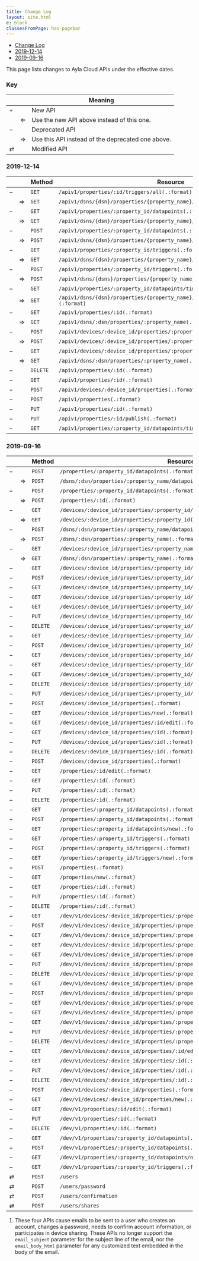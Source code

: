 ```yaml
---
title: Change Log
layout: site.html
e: block
classesFromPage: has-pagebar
---
```


<aside id="pagebar" class="d-xl-block collapse">
  <ul>
    <li><a href="#core-title">Change Log</a></li>
    <li><a href="#2019-12-14">2019-12-14</a></li>
    <li><a href="#2019-09-16">2019-09-16</a></li>
  </ul>
</aside>

This page lists changes to Ayla Cloud APIs under the effective dates.

### Key
|||Meaning|
|-|-|-|
|<span class="future">&plus;</span>||New API|
||<span class="past">&#x21d0;</span>|Use the new API above instead of this one.|
|<span class="past">&minus;</span>||Deprecated API|
||<span class="future">&#x21d2;</span>|Use this API instead of the deprecated one above.|
|<span class="different">&rlarr;</span>||Modified API|

### 2019-12-14
|||Method|Resource|
|-|-|-|-|
|<span class="past">&minus;</span>||```GET```|```/apiv1/properties/:id/triggers/all(.:format)```|
||<span class="future">&#x21d2;</span>|```GET```|```/apiv1/dsns/{dsn}/properties/{property_name}/triggers/all(.:format)```|
|<span class="past">&minus;</span>||```GET```|```/apiv1/properties/:property_id/datapoints(.:format)```|
||<span class="future">&#x21d2;</span>|```GET```|```/apiv1/dsns/{dsn}/properties/{property_name}/datapoints.(:format)```|
|<span class="past">&minus;</span>||```POST```|```/apiv1/properties/:property_id/datapoints(.:format)```|
||<span class="future">&#x21d2;</span>|```POST```|```/apiv1/dsns/{dsn}/properties/{property_name}/datapoints(.:format)```|
|<span class="past">&minus;</span>||```GET```|```/apiv1/properties/:property_id/triggers(.:format)```|
||<span class="future">&#x21d2;</span>|```GET```|```/apiv1/dsns/{dsn}/properties/{property_name}/triggers```|
|<span class="past">&minus;</span>||```POST```|```/apiv1/properties/:property_id/triggers(.:format)```|
||<span class="future">&#x21d2;</span>|```POST```|```/apiv1/dsns/{dsns}/properties/{property_name}/triggers(.:format)```|
|<span class="past">&minus;</span>||```GET```|```/apiv1/properties/:property_id/datapoints/time_range_filter(.:format)```|
||<span class="future">&#x21d2;</span>|```GET```|```/apiv1/dsns/{dsn}/properties/{property_name}/datapoints/time_range_filter.(:format)```|
|<span class="past">&minus;</span>||```GET```|```/apiv1/properties/:id(.:format)```|
||<span class="future">&#x21d2;</span>|```GET```|```/apiv1/dsns/:dsn/properties/:property_name(.:format)```|
|<span class="past">&minus;</span>||```POST```|```/apiv1/devices/:device_id/properties/:property_id/datapoints(.:format)```|
||<span class="future">&#x21d2;</span>|```POST```|```/apiv1/devices/:device_id/properties/:property_name/datapoints(.:format)```|
|<span class="past">&minus;</span>||```GET```|```/apiv1/devices/:device_id/properties/:property_id(.:format)```|
||<span class="future">&#x21d2;</span>|```GET```|```/apiv1/dsns/:dsn/properties/:property_name(.:format)```|
|<span class="past">&minus;</span>||```DELETE```|```/apiv1/properties/:id(.:format)```|
|<span class="past">&minus;</span>||```GET```|```/apiv1/properties/:id(.:format)```|
|<span class="past">&minus;</span>||```POST```|```/apiv1/devices/:device_id/properties(.:format)```|
|<span class="past">&minus;</span>||```POST```|```/apiv1/properties(.:format)```|
|<span class="past">&minus;</span>||```PUT```|```/apiv1/properties/:id(.:format)```|
|<span class="past">&minus;</span>||```PUT```|```/apiv1/properties/:id/publish(.:format)```|
|<span class="past">&minus;</span>||```GET```|```/apiv1/properties/:property_id/datapoints/time_range_filter(.:format)```|

### 2019-09-16

|||Method|Resource|*|
|-|-|-|-|-|
|<span class="past">&minus;</span>||```POST```|```/properties/:property_id/datapoints(.:format)```||
||<span class="future">&#x21d2;</span>|```POST```|```/dsns/:dsn/properties/:property_name/datapoints(.:format)```||
|<span class="past">&minus;</span>||```POST```|```/properties/:property_id/datapoints(.:format)```||
||<span class="future">&#x21d2;</span>|```POST```|```/properties/:id(.:format)```||
|<span class="past">&minus;</span>||```GET```|```/devices/:device_id/properties/:property_id/datapoints(.:format)```||
||<span class="future">&#x21d2;</span>|```GET```|```/devices/:device_id/properties/:property_id(.:format)```||
|<span class="past">&minus;</span>||```POST```|```/dsns/:dsn/properties/:property_name/datapoints(.:format)```||
||<span class="future">&#x21d2;</span>|```POST```|```/dsns/:dsn/properties/:property_name(.:format)```||
|<span class="past">&minus;</span>||```GET```|```/devices/:device_id/properties/:property_name/datapoints(.:format)```||
||<span class="future">&#x21d2;</span>|```GET```|```/dsns/:dsn/properties/:property_name(.:format)```||
|<span class="past">&minus;</span>||```GET```|```/devices/:device_id/properties/:property_id/datapoints(.:format)```||
|<span class="past">&minus;</span>||```POST```|```/devices/:device_id/properties/:property_id/datapoints(.:format)```||
|<span class="past">&minus;</span>||```GET```|```/devices/:device_id/properties/:property_id/datapoints/new(.:format)```||
|<span class="past">&minus;</span>||```GET```|```/devices/:device_id/properties/:property_id/datapoints/:id/edit(.:format)```||
|<span class="past">&minus;</span>||```GET```|```/devices/:device_id/properties/:property_id/datapoints/:id(.:format)```||
|<span class="past">&minus;</span>||```PUT```|```/devices/:device_id/properties/:property_id/datapoints/:id(.:format)```||
|<span class="past">&minus;</span>||```DELETE```|```/devices/:device_id/properties/:property_id/datapoints/:id(.:format)```||
|<span class="past">&minus;</span>||```GET```|```/devices/:device_id/properties/:property_id/triggers(.:format)```||
|<span class="past">&minus;</span>||```POST```|```/devices/:device_id/properties/:property_id/triggers(.:format)```||
|<span class="past">&minus;</span>||```GET```|```/devices/:device_id/properties/:property_id/triggers/new(.:format)```||
|<span class="past">&minus;</span>||```GET```|```/devices/:device_id/properties/:property_id/triggers/:id/edit(.:format)```||
|<span class="past">&minus;</span>||```GET```|```/devices/:device_id/properties/:property_id/triggers/:id(.:format)```||
|<span class="past">&minus;</span>||```DELETE```|```/devices/:device_id/properties/:property_id/triggers/:id(.:format)```||
|<span class="past">&minus;</span>||```PUT```|```/devices/:device_id/properties/:property_id/triggers/:id(.:format)```||
|<span class="past">&minus;</span>||```POST```|```/devices/:device_id/properties(.:format)```||
|<span class="past">&minus;</span>||```GET```|```/devices/:device_id/properties/new(.:format)```||
|<span class="past">&minus;</span>||```GET```|```/devices/:device_id/properties/:id/edit(.:format)```||
|<span class="past">&minus;</span>||```GET```|```/devices/:device_id/properties/:id(.:format)```||
|<span class="past">&minus;</span>||```PUT```|```/devices/:device_id/properties/:id(.:format)```||
|<span class="past">&minus;</span>||```DELETE```|```/devices/:device_id/properties/:id(.:format)```||
|<span class="past">&minus;</span>||```POST```|```/devices/:device_id/properties(.:format)```||
|<span class="past">&minus;</span>||```GET```|```/properties/:id/edit(.:format)```||
|<span class="past">&minus;</span>||```GET```|```/properties/:id(.:format)```||
|<span class="past">&minus;</span>||```PUT```|```/properties/:id(.:format)```||
|<span class="past">&minus;</span>||```DELETE```|```/properties/:id(.:format)```||
|<span class="past">&minus;</span>||```GET```|```/properties/:property_id/datapoints(.:format)```||
|<span class="past">&minus;</span>||```POST```|```/properties/:property_id/datapoints(.:format)```||
|<span class="past">&minus;</span>||```GET```|```/properties/:property_id/datapoints/new(.:format)```||
|<span class="past">&minus;</span>||```GET```|```/properties/:property_id/triggers(.:format)```||
|<span class="past">&minus;</span>||```POST```|```/properties/:property_id/triggers(.:format)```||
|<span class="past">&minus;</span>||```GET```|```/properties/:property_id/triggers/new(.:format)```||
|<span class="past">&minus;</span>||```POST```|```/properties(.:format)```||
|<span class="past">&minus;</span>||```GET```|```/properties/new(.:format)```||
|<span class="past">&minus;</span>||```GET```|```/properties/:id(.:format)```||
|<span class="past">&minus;</span>||```PUT```|```/properties/:id(.:format)```||
|<span class="past">&minus;</span>||```DELETE```|```/properties/:id(.:format)```||
|<span class="past">&minus;</span>||```GET```|```/dev/v1/devices/:device_id/properties/:property_id/datapoints(.:format)```||
|<span class="past">&minus;</span>||```POST```|```/dev/v1/devices/:device_id/properties/:property_id/datapoints(.:format)```||
|<span class="past">&minus;</span>||```GET```|```/dev/v1/devices/:device_id/properties/:property_id/datapoints/new(.:format)```||
|<span class="past">&minus;</span>||```GET```|```/dev/v1/devices/:device_id/properties/:property_id/datapoints/:id/edit(.:format)```||
|<span class="past">&minus;</span>||```GET```|```/dev/v1/devices/:device_id/properties/:property_id/datapoints/:id(.:format)```||
|<span class="past">&minus;</span>||```PUT```|```/dev/v1/devices/:device_id/properties/:property_id/datapoints/:id(.:format)```||
|<span class="past">&minus;</span>||```DELETE```|```/dev/v1/devices/:device_id/properties/:property_id/datapoints/:id(.:format)```||
|<span class="past">&minus;</span>||```GET```|```/dev/v1/devices/:device_id/properties/:property_id/triggers(.:format)```||
|<span class="past">&minus;</span>||```POST```|```/dev/v1/devices/:device_id/properties/:property_id/triggers(.:format)```||
|<span class="past">&minus;</span>||```GET```|```/dev/v1/devices/:device_id/properties/:property_id/triggers/new(.:format)```||
|<span class="past">&minus;</span>||```GET```|```/dev/v1/devices/:device_id/properties/:property_id/triggers/:id/edit(.:format)```||
|<span class="past">&minus;</span>||```GET```|```/dev/v1/devices/:device_id/properties/:property_id/triggers/:id(.:format)```||
|<span class="past">&minus;</span>||```PUT```|```/dev/v1/devices/:device_id/properties/:property_id/triggers/:id(.:format)```||
|<span class="past">&minus;</span>||```DELETE```|```/dev/v1/devices/:device_id/properties/:property_id/triggers/:id(.:format)```||
|<span class="past">&minus;</span>||```GET```|```/dev/v1/devices/:device_id/properties/:id/edit(.:format)```||
|<span class="past">&minus;</span>||```GET```|```/dev/v1/devices/:device_id/properties/:id(.:format)```||
|<span class="past">&minus;</span>||```PUT```|```/dev/v1/devices/:device_id/properties/:id(.:format)```||
|<span class="past">&minus;</span>||```DELETE```|```/dev/v1/devices/:device_id/properties/:id(.:format)```||
|<span class="past">&minus;</span>||```POST```|```/dev/v1/devices/:device_id/properties(.:format)```||
|<span class="past">&minus;</span>||```GET```|```/dev/v1/devices/:device_id/properties/new(.:format)```||
|<span class="past">&minus;</span>||```GET```|```/dev/v1/properties/:id/edit(.:format)```||
|<span class="past">&minus;</span>||```PUT```|```/dev/v1/properties/:id(.:format)```||
|<span class="past">&minus;</span>||```DELETE```|```/dev/v1/properties/:id(.:format)```||
|<span class="past">&minus;</span>||```GET```|```/dev/v1/properties/:property_id/datapoints(.:format)```||
|<span class="past">&minus;</span>||```POST```|```/dev/v1/properties/:property_id/datapoints(.:format)```||
|<span class="past">&minus;</span>||```GET```|```/dev/v1/properties/:property_id/datapoints/new(.:format)```||
|<span class="past">&minus;</span>||```GET```|```/dev/v1/properties/:property_id/triggers(.:format)```||
|<span class="different">&rlarr;</span>||```POST```|```/users```|<small>1</small>|
|<span class="different">&rlarr;</span>||```POST```|```/users/password```|<small>1</small>|
|<span class="different">&rlarr;</span>||```POST```|```/users/confirmation```|<small>1</small>|
|<span class="different">&rlarr;</span>||```POST```|```/users/shares```|<small>1</small>|

1. These four APIs cause emails to be sent to a user who creates an account, changes a password, needs to confirm account information, or participates in device sharing. These APIs no longer support the ```email_subject``` parameter for the subject line of the email, nor the ```email_body_html``` parameter for any customized text embedded in the body of the email. 